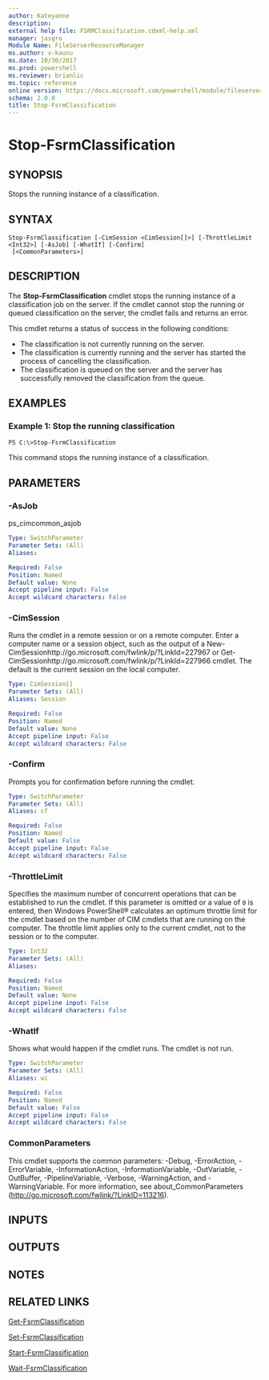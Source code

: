 ```yaml
---
author: Kateyanne
description: 
external help file: FSRMClassification.cdxml-help.xml
manager: jasgro
Module Name: FileServerResourceManager
ms.author: v-kaunu
ms.date: 10/30/2017
ms.prod: powershell
ms.reviewer: brianlic
ms.topic: reference
online version: https://docs.microsoft.com/powershell/module/fileserverresourcemanager/stop-fsrmclassification?view=windowsserver2012r2-ps&wt.mc_id=ps-gethelp
schema: 2.0.0
title: Stop-FsrmClassification
---
```


# Stop-FsrmClassification

## SYNOPSIS
Stops the running instance of a classification.

## SYNTAX

```
Stop-FsrmClassification [-CimSession <CimSession[]>] [-ThrottleLimit <Int32>] [-AsJob] [-WhatIf] [-Confirm]
 [<CommonParameters>]
```

## DESCRIPTION
The **Stop-FsrmClassification** cmdlet stops the running instance of a classification job on the server.
If the cmdlet cannot stop the running or queued classification on the server, the cmdlet fails and returns an error.

This cmdlet returns a status of success in the following conditions: 
- The classification is not currently running on the server. 
- The classification is currently running and the server has started the process of cancelling the classification. 
- The classification is queued on the server and the server has successfully removed the classification from the queue.

## EXAMPLES

### Example 1: Stop the running classification
```
PS C:\>Stop-FsrmClassification
```

This command stops the running instance of a classification.

## PARAMETERS

### -AsJob
ps_cimcommon_asjob

```yaml
Type: SwitchParameter
Parameter Sets: (All)
Aliases: 

Required: False
Position: Named
Default value: None
Accept pipeline input: False
Accept wildcard characters: False
```

### -CimSession
Runs the cmdlet in a remote session or on a remote computer.
Enter a computer name or a session object, such as the output of a New-CimSessionhttp://go.microsoft.com/fwlink/p/?LinkId=227967 or Get-CimSessionhttp://go.microsoft.com/fwlink/p/?LinkId=227966 cmdlet.
The default is the current session on the local computer.

```yaml
Type: CimSession[]
Parameter Sets: (All)
Aliases: Session

Required: False
Position: Named
Default value: None
Accept pipeline input: False
Accept wildcard characters: False
```

### -Confirm
Prompts you for confirmation before running the cmdlet.

```yaml
Type: SwitchParameter
Parameter Sets: (All)
Aliases: cf

Required: False
Position: Named
Default value: False
Accept pipeline input: False
Accept wildcard characters: False
```

### -ThrottleLimit
Specifies the maximum number of concurrent operations that can be established to run the cmdlet.
If this parameter is omitted or a value of `0` is entered, then Windows PowerShell® calculates an optimum throttle limit for the cmdlet based on the number of CIM cmdlets that are running on the computer.
The throttle limit applies only to the current cmdlet, not to the session or to the computer.

```yaml
Type: Int32
Parameter Sets: (All)
Aliases: 

Required: False
Position: Named
Default value: None
Accept pipeline input: False
Accept wildcard characters: False
```

### -WhatIf
Shows what would happen if the cmdlet runs.
The cmdlet is not run.

```yaml
Type: SwitchParameter
Parameter Sets: (All)
Aliases: wi

Required: False
Position: Named
Default value: False
Accept pipeline input: False
Accept wildcard characters: False
```

### CommonParameters
This cmdlet supports the common parameters: -Debug, -ErrorAction, -ErrorVariable, -InformationAction, -InformationVariable, -OutVariable, -OutBuffer, -PipelineVariable, -Verbose, -WarningAction, and -WarningVariable. For more information, see about_CommonParameters (http://go.microsoft.com/fwlink/?LinkID=113216).

## INPUTS

## OUTPUTS

## NOTES

## RELATED LINKS

[Get-FsrmClassification](./Get-FsrmClassification.md)

[Set-FsrmClassification](./Set-FsrmClassification.md)

[Start-FsrmClassification](./Start-FsrmClassification.md)

[Wait-FsrmClassification](./Wait-FsrmClassification.md)

